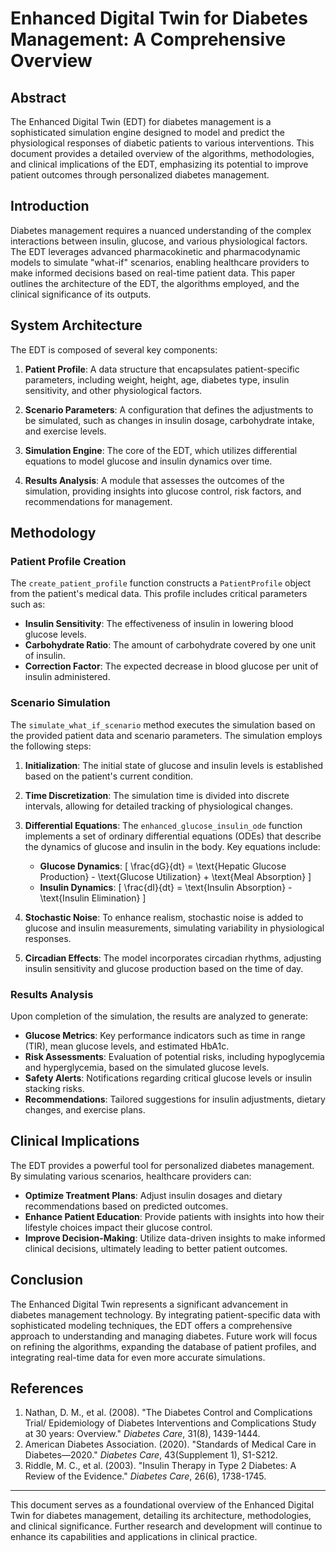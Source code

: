 # Enhanced Digital Twin for Diabetes Management: A Comprehensive Overview

## Abstract

The Enhanced Digital Twin (EDT) for diabetes management is a sophisticated simulation engine designed to model and predict the physiological responses of diabetic patients to various interventions. This document provides a detailed overview of the algorithms, methodologies, and clinical implications of the EDT, emphasizing its potential to improve patient outcomes through personalized diabetes management.

## Introduction

Diabetes management requires a nuanced understanding of the complex interactions between insulin, glucose, and various physiological factors. The EDT leverages advanced pharmacokinetic and pharmacodynamic models to simulate "what-if" scenarios, enabling healthcare providers to make informed decisions based on real-time patient data. This paper outlines the architecture of the EDT, the algorithms employed, and the clinical significance of its outputs.

## System Architecture

The EDT is composed of several key components:

1. **Patient Profile**: A data structure that encapsulates patient-specific parameters, including weight, height, age, diabetes type, insulin sensitivity, and other physiological factors.

2. **Scenario Parameters**: A configuration that defines the adjustments to be simulated, such as changes in insulin dosage, carbohydrate intake, and exercise levels.

3. **Simulation Engine**: The core of the EDT, which utilizes differential equations to model glucose and insulin dynamics over time.

4. **Results Analysis**: A module that assesses the outcomes of the simulation, providing insights into glucose control, risk factors, and recommendations for management.

## Methodology

### Patient Profile Creation

The `create_patient_profile` function constructs a `PatientProfile` object from the patient's medical data. This profile includes critical parameters such as:

- **Insulin Sensitivity**: The effectiveness of insulin in lowering blood glucose levels.
- **Carbohydrate Ratio**: The amount of carbohydrate covered by one unit of insulin.
- **Correction Factor**: The expected decrease in blood glucose per unit of insulin administered.

### Scenario Simulation

The `simulate_what_if_scenario` method executes the simulation based on the provided patient data and scenario parameters. The simulation employs the following steps:

1. **Initialization**: The initial state of glucose and insulin levels is established based on the patient's current condition.

2. **Time Discretization**: The simulation time is divided into discrete intervals, allowing for detailed tracking of physiological changes.

3. **Differential Equations**: The `enhanced_glucose_insulin_ode` function implements a set of ordinary differential equations (ODEs) that describe the dynamics of glucose and insulin in the body. Key equations include:

   - **Glucose Dynamics**: 
     \[
     \frac{dG}{dt} = \text{Hepatic Glucose Production} - \text{Glucose Utilization} + \text{Meal Absorption}
     \]
   - **Insulin Dynamics**: 
     \[
     \frac{dI}{dt} = \text{Insulin Absorption} - \text{Insulin Elimination}
     \]

4. **Stochastic Noise**: To enhance realism, stochastic noise is added to glucose and insulin measurements, simulating variability in physiological responses.

5. **Circadian Effects**: The model incorporates circadian rhythms, adjusting insulin sensitivity and glucose production based on the time of day.

### Results Analysis

Upon completion of the simulation, the results are analyzed to generate:

- **Glucose Metrics**: Key performance indicators such as time in range (TIR), mean glucose levels, and estimated HbA1c.
- **Risk Assessments**: Evaluation of potential risks, including hypoglycemia and hyperglycemia, based on the simulated glucose levels.
- **Safety Alerts**: Notifications regarding critical glucose levels or insulin stacking risks.
- **Recommendations**: Tailored suggestions for insulin adjustments, dietary changes, and exercise plans.

## Clinical Implications

The EDT provides a powerful tool for personalized diabetes management. By simulating various scenarios, healthcare providers can:

- **Optimize Treatment Plans**: Adjust insulin dosages and dietary recommendations based on predicted outcomes.
- **Enhance Patient Education**: Provide patients with insights into how their lifestyle choices impact their glucose control.
- **Improve Decision-Making**: Utilize data-driven insights to make informed clinical decisions, ultimately leading to better patient outcomes.

## Conclusion

The Enhanced Digital Twin represents a significant advancement in diabetes management technology. By integrating patient-specific data with sophisticated modeling techniques, the EDT offers a comprehensive approach to understanding and managing diabetes. Future work will focus on refining the algorithms, expanding the database of patient profiles, and integrating real-time data for even more accurate simulations.

## References

1. Nathan, D. M., et al. (2008). "The Diabetes Control and Complications Trial/ Epidemiology of Diabetes Interventions and Complications Study at 30 years: Overview." *Diabetes Care*, 31(8), 1439-1444.
2. American Diabetes Association. (2020). "Standards of Medical Care in Diabetes—2020." *Diabetes Care*, 43(Supplement 1), S1-S212.
3. Riddle, M. C., et al. (2003). "Insulin Therapy in Type 2 Diabetes: A Review of the Evidence." *Diabetes Care*, 26(6), 1738-1745.

---

This document serves as a foundational overview of the Enhanced Digital Twin for diabetes management, detailing its architecture, methodologies, and clinical significance. Further research and development will continue to enhance its capabilities and applications in clinical practice.